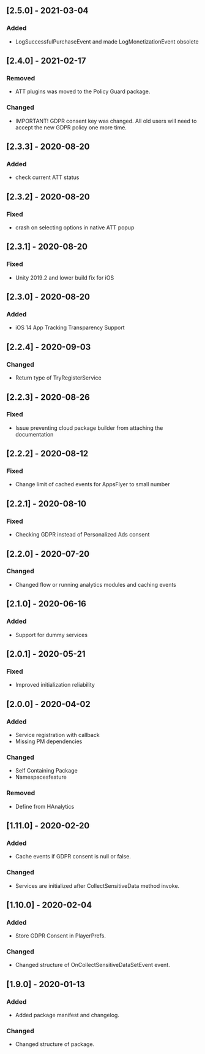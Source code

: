## [2.5.0] - 2021-03-04
### Added 
- LogSuccessfulPurchaseEvent and made LogMonetizationEvent obsolete


## [2.4.0] - 2021-02-17
### Removed 
- ATT plugins was moved to the Policy Guard package.

### Changed
- IMPORTANT! GDPR consent key was changed. All old users will need to accept the new GDPR policy one more time.


## [2.3.3] - 2020-08-20
### Added
- check current ATT status


## [2.3.2] - 2020-08-20
### Fixed
- crash on selecting options in native ATT popup


## [2.3.1] - 2020-08-20
### Fixed
- Unity 2019.2 and lower build fix for iOS


## [2.3.0] - 2020-08-20
### Added
- iOS 14 App Tracking Transparency Support


## [2.2.4] - 2020-09-03
### Changed
- Return type of TryRegisterService


## [2.2.3] - 2020-08-26
### Fixed
- Issue preventing cloud package builder from attaching the documentation


## [2.2.2] - 2020-08-12
### Fixed
- Change limit of cached events for AppsFlyer to small number


## [2.2.1] - 2020-08-10
### Fixed
- Checking GDPR instead of Personalized Ads consent


## [2.2.0] - 2020-07-20
### Changed
- Changed flow or running analytics modules and caching events


## [2.1.0] - 2020-06-16
### Added
- Support for dummy services


## [2.0.1] - 2020-05-21
### Fixed
- Improved initialization reliability


## [2.0.0] - 2020-04-02
### Added
- Service registration with callback
- Missing PM dependencies

### Changed
- Self Containing Package
- Namespacesfeature

### Removed
- Define from HAnalytics


## [1.11.0] - 2020-02-20
### Added
- Cache events if GDPR consent is null or false.

### Changed
- Services are initialized after CollectSensitiveData method invoke.


## [1.10.0] - 2020-02-04
### Added
- Store GDPR Consent in PlayerPrefs.

### Changed
- Changed structure of OnCollectSensitiveDataSetEvent event.


## [1.9.0] - 2020-01-13
### Added
- Added package manifest and changelog.

### Changed
- Changed structure of package.